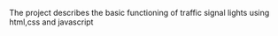 The project describes the basic functioning of  traffic signal lights using html,css and javascript
